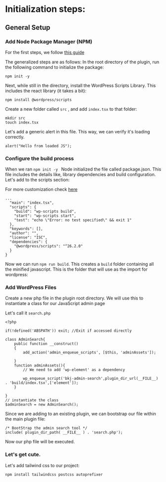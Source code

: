 # Initialization steps:

## General Setup
### Add Node Package Manager (NPM)
For the first steps, we follow [this guide](https://www.commoninja.com/blog/how-to-build-a-wordpress-plugin-or-theme-with-react)

The generalized steps are as follows:
In the root directory of the plugin, run the following command to initialize the package:

```
npm init -y
```

Next, while still in the directory, install the WordPress Scripts Library. This includes the react library (it takes a bit):

``` 
npm install @wordpress/scripts

```

Create a new folder called ```src``` , and add ```index.tsx``` to that folder:

``` 
mkdir src 
touch index.tsx

```
Let's add a generic alert in this file. This way, we can verify it's loading correctly.

``` 
alert("Hello from loaded JS");
```

### Configure the build process

When we ran ```npm init -y ``` Node initialized the file called package.json. This file includes the details like, library dependencies and build configuration. Let's add to the scripts section:

For more customization check [here](https://www.npmjs.com/package/@wordpress/scripts) 
```
...
  "main": "index.tsx",
  "scripts": {
    "build": "wp-scripts build",
    "start": "wp-scripts start",
    "test": "echo \"Error: no test specified\" && exit 1"
  },
  "keywords": [],
  "author": "",
  "license": "ISC",
  "dependencies": {
    "@wordpress/scripts": "^26.2.0"
  }
}

```
Now we can run ```npm run build```. This creates a `build` folder containing all the minified javascript. This is the folder that will use as the import for wordpress:

### Add WordPress Files

Create a new php file in the plugin root directory. We will use this to instantiate a class for our JavaScript admin page

Let's call it `search.php` 
``` 
<?php

if(!defined('ABSPATH')) exit; //Exit if accessed directly

class AdminSearch{
    public function __construct()
    {
        add_action('admin_enqueue_scripts', [$this, 'adminAssets']);

    }
    function adminAssets(){
        // We need to add 'wp-element' as a dependency
        
        wp_enqueue_script('bkj-admin-search',plugin_dir_url(__FILE__) . 'build/index.tsx',['element']);
    }

}
// instantiate the class
$adminSearch = new AdminSearch();
```

Since we are adding to an existing plugin, we can bootstrap our file within the main plugin file:
``` 
/* BootStrap the admin search tool */
include( plugin_dir_path( __FILE__ ) . 'search.php');
```

Now our php file will be executed.

### Let's get cute.
Let's add tailwind css to our project:
```
npm install tailwindcss postcss autoprefixer
```
